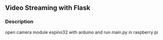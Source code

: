 ## Video Streaming with Flask 

### Description
open camera module espino32 with arduino and run main.py in raspberry pi 
